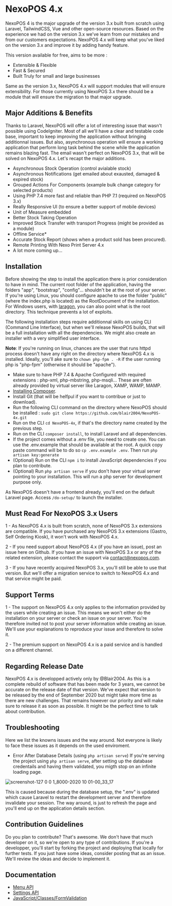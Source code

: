 # NexoPOS 4.x
NexoPOS 4 is the major upgrade of the version 3.x built from scratch using Laravel, TailwindCSS, Vue and other open-source resources. Based on the experience we had on the version 3.x we've learn from our mistakes and from our customers expectations. NexoPOS 4.x will keep what you've liked on the version 3.x and improve it by adding handy feature.

This version available for free, aims to be more : 

- Extensible & Flexible
- Fast & Secured
- Built Truly for small and large businesses

Same as the version 3.x, NexoPOS 4.x will support modules that will ensure extensibility. For those currently using NexoPOS 3.x there should be a module that will ensure the migration to that major upgrade. 

## Major Additions & Benefits
Thanks to Laravel, NexoPOS will offer a lot of interesting issue that wasn't possible using CodeIgniter. Most of all we'll have a clear and testable code base, important to keep improving the application without bringing additionnal issues. But also, asynchronous operation will ensure a working application that perform long task behind the scene while the application remains blazing fast. The email wasn't perfect on NexoPOS 3.x, that will be solved on NexoPOS 4.x. Let's recapt the major additions.

- Asynchronous Stock Operation (control avialable stock)
- Asynchronous Notifications (get emailed about exausted, damaged & expired stock)
- Grouped Actions For Components (example bulk change category for selected products)
- Using PHP 7.4 more fast and reliable than PHP 7.1 (required on NexoPOS 3.x)
- Really Responsive UI (to ensure a better support of mobile devices)
- Unit of Measure embedded
- Better Stock Taking Operation
- Improved Stock Transfer with transport Progress (might be provided as a module)
- Offline Service*
- Accurate Stock Report (shows when a product sold has been procured).
- Remote Printing With Nexo Print Server 4.x
- A lot more coming up...

## Installation
Before showing the step to install the application there is prior consideration to have in mind. The current root folder of the application, having the folders "app", "bootstrap", "config"... shouldn't be at the root of your server. If you're using Linux, you should configure apache to use the folder "public" (where the index.php is located) as the RootDocument of the installation. For Windows users, with [laragon](https://laragon.org/), you can also point what is the root directory. This technique prevents a lot of exploits. 

The following installation steps require additionnal skills on using CLI (Command Line Interface), but when we'll release NexoPOS builds, that will be a full installation with all the dependencies. We might also create an installer with a very simplified user interface.

**Note**: If you're running on linux, chances are the user that runs httpd process doesn't have any right on the directory where NexoPOS 4.x is installed. Ideally, you'll ake sure to `chown php-fpm . -R` if the user running php is "php-fpm" (otherwise it should be "apache").

- Make sure to have PHP 7.4 & Apache Configured with required extensions : php-xml, php-mbstring, php-msqli... These are often already provided by virtual server like Laragon, XAMP, WAMP, MAMP.
- [Installing Composer](https://getcomposer.org/download/).
- Install Git (that will be helfpul if you want to contribue or just to download).
- Run the following CLI command on the directory where NexoPOS should be installed : `sudo git clone https://github.com/blair2004/NexoPOS-4x.git`
- Run on the CLI `cd NexoPOS-4x`, if that's the directory name created by the previous step.
- Run on the CLI `composer install`, to install Laravel and all dependencies.
- If the project comes without a .env file, you need to create one. You can use the .env.example that should be available at the root. A quick copy paste command will be to do so `cp .env.example .env`. Then run `php artisan key:generate`
- (Optional) Run on the CLI `npm i` to install JavaScript dependencies if you plan to contribute.
- (Optional) Run `php artisan serve` if you don't have your virtual server pointing to your installation. This will run a php server for development purpose only.

As NexoPOS doesn't have a frontend already, you'll end on the default Laravel page. Access `/do-setup/` to launch the installer.

## Must Read For NexoPOS 3.x Users
1 - As NexoPOS 4.x is built from scratch, none of NexoPOS 3.x extensions are compatible. 
    If you have purchased any NexoPOS 3.x extensions (Gastro, Self Ordering Kiosk), it won't work with NexoPOS 4.x. 

2 - If you need support about NexoPOS 4.x (if you have an issue), post an issue here on Github. If you have an issue with NexoPOS 3.x or any of the related extension, please contact the support via contact@nexopos.com. 

3 - If you have recently acquired NexoPOS 3.x, you'll still be able to use that version. But we'll offer a migration service to switch to NexoPOS 4.x and that service might be paid.

## Support Terms

1 - The support on NexoPOS 4.x only applies to the information provided by the users while creating an issue. This means we won't either do the installation on your server or check an issue on your server. You're therefore invited not to post your server information while creating an issue. We'll use your explanations to reproduce your issue and therefore to solve it.

2 - The premium support on NexoPOS 4.x is a paid service and is handled on a different channel.

## Regarding Release Date
NexoPOS 4.x is developped actively only by @Blair2004. As this is a complete rebuild of software that has been made for 3 years, we cannot be accurate on the release date of that version. We've expect that version to be released by the end of September 2020 but might take more time as there are new challenges. That remains however our priority and will make sure to release it as soon as possible. It might be the perfect time to talk about contribution.

## Troubleshooting
Here we list the knowns issues and the way around. Not everyone is likely to face these issues as it depends on the used enviroment.

- Error After Database Details (using `php artisan serve`)
If you're serving the project using `php artisan serve`, after setting up the database credentails and having them validated, you migth stop on an infinite
loading page. 

![screenshot-127 0 0 1_8000-2020 10 01-00_33_17](https://user-images.githubusercontent.com/5265663/94781001-17809f00-037e-11eb-9f14-3bf4427054bf.png)

This is caused because during the database setup, the ".env" is updated which cause Laravel to restart the development server and therefore invalidate your session. The way around, is just to refresh the page and you'll end up on the application details section.

## Contribution Guidelines
Do you plan to contribute? That's awesome. We don't have that much developer on it, so we're open to any type of contributions. If you're a developper, you'll start by forking the project and deploying that locally for further tests. If you just have some ideas, consider posting that as an issue. We'll review the ideas and decide to implement it.

## Documentation

- [Menu API](/readme/php/MenuAPI.md)
- [Settings API](/readme/php/SettingsAPI.md)
- [JavaScript/Classes/FormValidation](/readme/javascript/classes/form-validation.md)


